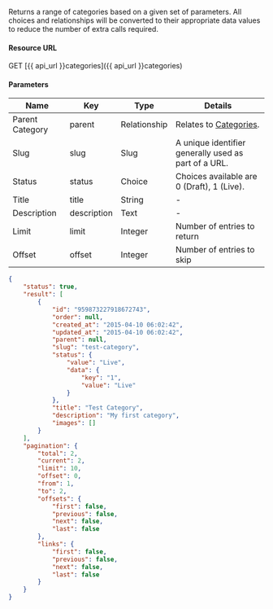 Returns a range of categories based on a given set of parameters. All choices and relationships will be converted to their appropriate data values to reduce the number of extra calls required.

#### Resource URL
GET [{{ api_url }}categories]({{ api_url }}categories)

#### Parameters
Name | Key | Type | Details
---- | --- | ---- | ------
Parent Category | parent | Relationship | Relates to [Categories](categories).
Slug | slug | Slug | A unique identifier generally used as part of a URL.
Status | status | Choice | Choices available are 0 (Draft), 1 (Live).
Title | title | String | -
Description | description | Text | -
Limit | limit | Integer | Number of entries to return
Offset | offset | Integer | Number of entries to skip


<!--code-->
``` json
{
    "status": true,
    "result": [
        {
            "id": "959873227918672743",
            "order": null,
            "created_at": "2015-04-10 06:02:42",
            "updated_at": "2015-04-10 06:02:42",
            "parent": null,
            "slug": "test-category",
            "status": {
                "value": "Live",
                "data": {
                    "key": "1",
                    "value": "Live"
                }
            },
            "title": "Test Category",
            "description": "My first category",
            "images": []
        }
    ],
    "pagination": {
        "total": 2,
        "current": 2,
        "limit": 10,
        "offset": 0,
        "from": 1,
        "to": 2,
        "offsets": {
            "first": false,
            "previous": false,
            "next": false,
            "last": false
        },
        "links": {
            "first": false,
            "previous": false,
            "next": false,
            "last": false
        }
    }
}
```
<!--/code-->
